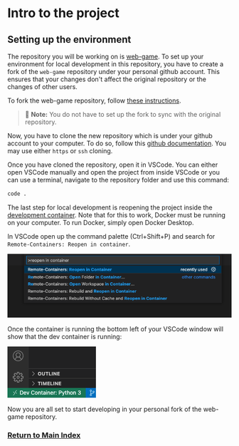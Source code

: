 # Intro to the project

## Setting up the environment

The repository you will be working on is [web-game](https://github.com/MS-SJF-Projects/web-game). To set up your
environment for local development in this repository, you have to create a fork of the `web-game` repository under your
personal github account. This ensures that your changes don't affect the original repository or the changes of other users.

To fork the web-game repository, follow [these instructions](https://docs.github.com/en/get-started/quickstart/fork-a-repo#forking-a-repository).

> 📝 **Note:** You do not have to set up the fork to sync with the original repository.

Now, you have to clone the new repository which is under your github account to your computer. To do so,
follow this [github documentation](https://docs.github.com/en/repositories/creating-and-managing-repositories/cloning-a-repository).
You may use either `https` or `ssh` cloning.

Once you have cloned the repository, open it in VSCode. You can either open VSCode manually and open the project from inside VSCode or you can use a terminal, navigate to the repository folder and use this command:

```sh
code .
```

The last step for local development is reopening the project inside the [development container](https://code.visualstudio.com/docs/remote/containers). Note that for this to work, Docker must be running on your computer. To run Docker, simply open Docker Desktop.

In VSCode open up the command palette (Ctrl+Shift+P) and search for `Remote-Containers: Reopen in container`.

![Picture of VSCode command palette with command reopen in container](./container_command.png 'Reopen in container command')

Once the container is running the bottom left of your VSCode window will show that the dev container is running:

![VSCode window shows running dev container](./devcontainer.png 'Dev container is running')

Now you are all set to start developing in your personal fork of the web-game repository.

### [Return to Main Index](../../README.md)
